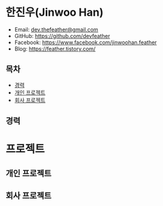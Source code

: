 한진우(Jinwoo Han)
================

- Email: dev.thefeather@gmail.com
- GitHub: https://github.com/devfeather
- Facebook: https://www.facebook.com/jinwoohan.feather
- Blog: https://feather.tistory.com/

## 목차
- [경력](#경력)
- [개인 프로젝트](#개인-프로젝트)
- [회사 프로젝트](#회사-프로젝트)

## 경력

# 프로젝트
## 개인 프로젝트

## 회사 프로젝트
